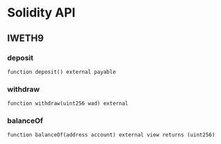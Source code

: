 # Solidity API

## IWETH9

### deposit

```solidity
function deposit() external payable
```

### withdraw

```solidity
function withdraw(uint256 wad) external
```

### balanceOf

```solidity
function balanceOf(address account) external view returns (uint256)
```

